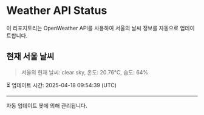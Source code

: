 
# Weather API Status

이 리포지토리는 OpenWeather API를 사용하여 서울의 날씨 정보를 자동으로 업데이트합니다.

## 현재 서울 날씨
> 서울의 현재 날씨: clear sky, 온도: 20.76°C, 습도: 64%

⏳ 업데이트 시간: 2025-04-18 09:54:39 (UTC)

---
자동 업데이트 봇에 의해 관리됩니다.
